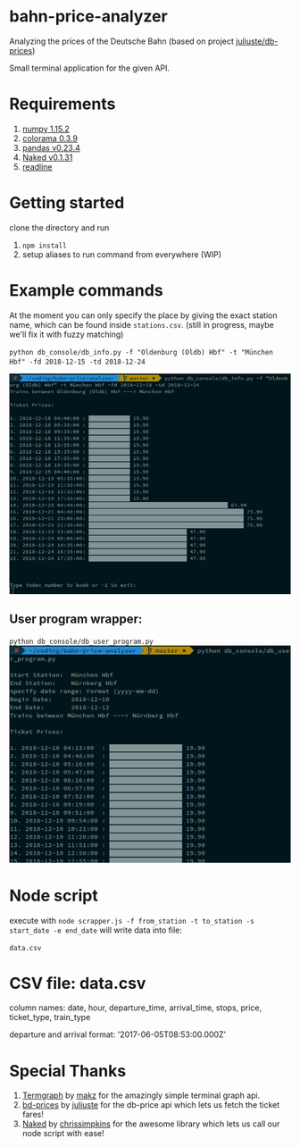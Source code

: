 # bahn-price-analyzer
Analyzing the prices of the Deutsche Bahn (based on project [juliuste/db-prices](https://github.com/juliuste/db-prices))

Small terminal application for the given API.

# Requirements
1. [numpy 1.15.2](https://pypi.org/project/numpy/) 
2. [colorama 0.3.9](https://github.com/tartley/colorama)
3. [pandas v0.23.4](https://pypi.org/project/pandas/)
4. [Naked v0.1.31](https://github.com/chrissimpkins/naked.git)
5. [readline](https://pypi.org/project/readline/)


# Getting started
clone the directory and run 
1. `npm install`
2. setup aliases to run command from everywhere (WIP)

# Example commands
At the moment you can only specify the place by giving the exact station name, which can be found inside `stations.csv`. (still in progress, maybe we'll fix it with fuzzy matching)

`python db_console/db_info.py -f "Oldenburg (Oldb) Hbf" -t "München Hbf" -fd 2018-12-15 -td 2018-12-24`

![demo screenshot](demo/screenshot01.png)

## User program wrapper:

`python db_console/db_user_program.py`
![demo screenshot](demo/screenshot02.png)

# Node script
execute with `node scrapper.js -f from_station -t to_station -s start_date -e end_date`
 will write data into file: 

`data.csv`


# CSV file: data.csv
column names: date, hour, departure_time, arrival_time, stops, price, ticket_type, train_type

departure and arrival format:
'2017-06-05T08:53:00.000Z'

# Special Thanks
1. [Termgraph](https://github.com/mkaz/termgraph) by [makz](https://github.com/mkaz) for the amazingly simple terminal graph api.
2. [bd-prices](https://github.com/juliuste/db-prices) by [juliuste](https://github.com/juliuste) for the db-price api which lets us fetch the ticket fares!
3. [Naked](https://github.com/chrissimpkins/naked.git) by [chrissimpkins](https://github.com/chrissimpkins) for the awesome library which lets us call our node script with ease!  



